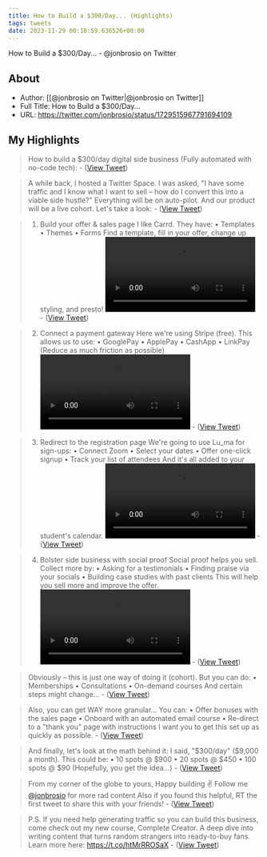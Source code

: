 ```yaml
---
title: How to Build a $300/Day... (Highlights)
tags: tweets
date: 2023-11-29 00:18:59.636526+00:00
---
```

How to Build a $300/Day... - @jonbrosio on Twitter

## About
- Author: [[@jonbrosio on Twitter|@jonbrosio on Twitter]]
- Full Title: How to Build a $300/Day...
- URL: https://twitter.com/jonbrosio/status/1729515967791694109

## My Highlights
> How to build a $300/day digital side business
> (Fully automated with no-code tech):
\-  ([View Tweet](https://twitter.com/jonbrosio/status/1729515967791694109))

> A while back, I hosted a Twitter Space.
> I was asked, "I have some traffic and I know what I want to sell – how do I convert this into a viable side hustle?"
> Everything will be on auto-pilot.
> And our product will be a live cohort.
> Let's take a look:
\-  ([View Tweet](https://twitter.com/jonbrosio/status/1729515972640346378))

> 1. Build your offer & sales page
> I like Carrd. They have:
> • Templates
> • Themes
> • Forms
> Find a template, fill in your offer, change up styling, and presto! <video controls><source src="https://video.twimg.com/amplify_video/1729515982303936512/vid/avc1/494x360/YcAY6828t3xdJYpJ.mp4?tag=14" type="video/mp4"><source src="https://video.twimg.com/amplify_video/1729515982303936512/vid/avc1/988x720/vf003Pqyorw6KPEJ.mp4?tag=14" type="video/mp4"><source src="https://video.twimg.com/amplify_video/1729515982303936512/pl/Rd-7FsFHyUcjEtYq.m3u8?tag=14&container=fmp4" type="application/x-mpegURL"><source src="https://video.twimg.com/amplify_video/1729515982303936512/vid/avc1/370x270/pGlOOZguCkrzctor.mp4?tag=14" type="video/mp4">Your browser does not support the video tag.</video>
\-  ([View Tweet](https://twitter.com/jonbrosio/status/1729516029678657612))

> 2. Connect a payment gateway
> Here we're using Stripe (free). This allows us to use:
> • GooglePay
> • ApplePay
> • CashApp
> • LinkPay
> (Reduce as much friction as possible) <video controls><source src="https://video.twimg.com/amplify_video/1729516039443025920/vid/avc1/434x360/unKkMrZNbDwII4u5.mp4?tag=14" type="video/mp4"><source src="https://video.twimg.com/amplify_video/1729516039443025920/vid/avc1/868x720/RgTyMC7_DwyvnXUC.mp4?tag=14" type="video/mp4"><source src="https://video.twimg.com/amplify_video/1729516039443025920/pl/yb9glQwJI5eOea4a.m3u8?tag=14&container=fmp4" type="application/x-mpegURL"><source src="https://video.twimg.com/amplify_video/1729516039443025920/vid/avc1/324x270/jJwDN2cbGPaQZW4A.mp4?tag=14" type="video/mp4">Your browser does not support the video tag.</video>
\-  ([View Tweet](https://twitter.com/jonbrosio/status/1729516074343784777))

> 3. Redirect to the registration page
> We're going to use Lu_ma for sign-ups:
> • Connect Zoom
> • Select your dates
> • Offer one-click signup
> • Track your list of attendees
> And it's all added to your student's calendar. <video controls><source src="https://video.twimg.com/amplify_video/1729516082560425984/vid/avc1/372x270/ducd83ko4xzu45wD.mp4?tag=14" type="video/mp4"><source src="https://video.twimg.com/amplify_video/1729516082560425984/vid/avc1/496x360/ZSsyDFjAu23fl49K.mp4?tag=14" type="video/mp4"><source src="https://video.twimg.com/amplify_video/1729516082560425984/vid/avc1/992x720/driy0tI8_UFDi54C.mp4?tag=14" type="video/mp4"><source src="https://video.twimg.com/amplify_video/1729516082560425984/pl/4D_0xjZr83Lflc_e.m3u8?tag=14&container=fmp4" type="application/x-mpegURL">Your browser does not support the video tag.</video>
\-  ([View Tweet](https://twitter.com/jonbrosio/status/1729516111777984555))

> 4. Bolster side business with social proof
> Social proof helps you sell. Collect more by:
> • Asking for a testimonials
> • Finding praise via your socials
> • Building case studies with past clients
> This will help you sell more and improve the offer. <video controls><source src="https://video.twimg.com/amplify_video/1729516122381193216/vid/avc1/428x360/1AjF-5TDlvyGTmxj.mp4?tag=14" type="video/mp4"><source src="https://video.twimg.com/amplify_video/1729516122381193216/pl/Mvc5Gnes29troxhZ.m3u8?tag=14&container=fmp4" type="application/x-mpegURL"><source src="https://video.twimg.com/amplify_video/1729516122381193216/vid/avc1/852x716/cm1xxpU9PVYe8duD.mp4?tag=14" type="video/mp4"><source src="https://video.twimg.com/amplify_video/1729516122381193216/vid/avc1/320x270/V_Yjd-X6S11sr-DI.mp4?tag=14" type="video/mp4">Your browser does not support the video tag.</video>
\-  ([View Tweet](https://twitter.com/jonbrosio/status/1729516152991170625))

> Obviously – this is just one way of doing it (cohort).
> But you can do:
> • Memberships
> • Consultations
> • On-demand courses
> And certain steps might change...
\-  ([View Tweet](https://twitter.com/jonbrosio/status/1729516158888394849))

> Also, you can get WAY more granular...
> You can:
> • Offer bonuses with the sales page
> • Onboard with an automated email course
> • Re-direct to a "thank you" page with instructions
> I want you to get this set up as quickly as possible.
\-  ([View Tweet](https://twitter.com/jonbrosio/status/1729516163141386488))

> And finally, let's look at the math behind it:
> I said, "$300/day" ($9,000 a month). This could be:
> • 10 spots @ $900
> • 20 spots @ $450
> • 100 spots @ $90
> (Hopefully, you get the idea...)
\-  ([View Tweet](https://twitter.com/jonbrosio/status/1729516167989973005))

> From my corner of the globe to yours,
> Happy building ✌️
> Follow me <a href="https://twitter.com/jonbrosio">@jonbrosio</a> for more rad content
> Also if you found this helpful, RT the first tweet to share this with your friends!
\-  ([View Tweet](https://twitter.com/jonbrosio/status/1729516172838678737))

> P.S. If you need help generating traffic so you can build this business, come check out my new course, Complete Creator.
> A deep dive into writing content that turns random strangers into ready-to-buy fans. Learn more here:
> https://t.co/htMrRROSaX
\-  ([View Tweet](https://twitter.com/jonbrosio/status/1729607122810224800))

